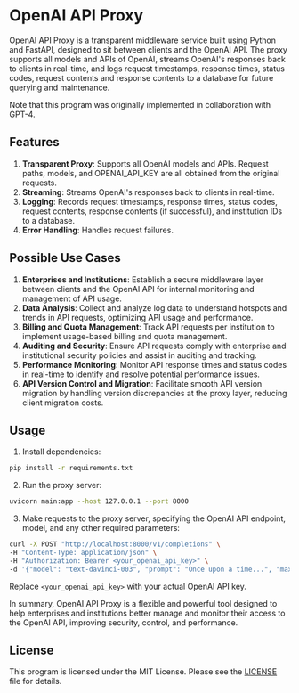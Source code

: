 # OpenAI API Proxy

OpenAI API Proxy is a transparent middleware service built using Python and FastAPI, designed to sit between clients and
the OpenAI API. The proxy supports all models and APIs of OpenAI, streams OpenAI's responses back to clients in
real-time, and logs request timestamps, response times, status codes, request contents and response contents to a
database for future querying and maintenance.

Note that this program was originally implemented in collaboration with GPT-4.

## Features

1. **Transparent Proxy**: Supports all OpenAI models and APIs. Request paths, models, and OPENAI_API_KEY are all
   obtained from the original requests.
2. **Streaming**: Streams OpenAI's responses back to clients in real-time.
3. **Logging**: Records request timestamps, response times, status codes, request contents, response contents (if
   successful), and institution IDs to a database.
5. **Error Handling**: Handles request failures.

## Possible Use Cases

1. **Enterprises and Institutions**: Establish a secure middleware layer between clients and the OpenAI API for internal
   monitoring and management of API usage.
2. **Data Analysis**: Collect and analyze log data to understand hotspots and trends in API requests, optimizing API
   usage and performance.
3. **Billing and Quota Management**: Track API requests per institution to implement usage-based billing and quota
   management.
4. **Auditing and Security**: Ensure API requests comply with enterprise and institutional security policies and assist
   in auditing and tracking.
5. **Performance Monitoring**: Monitor API response times and status codes in real-time to identify and resolve
   potential performance issues.
6. **API Version Control and Migration**: Facilitate smooth API version migration by handling version discrepancies at
   the proxy layer, reducing client migration costs.

## Usage

1. Install dependencies:

```bash
pip install -r requirements.txt
```

2. Run the proxy server:

```bash
uvicorn main:app --host 127.0.0.1 --port 8000
```

3. Make requests to the proxy server, specifying the OpenAI API endpoint, model, and any other required parameters:

```bash
curl -X POST "http://localhost:8000/v1/completions" \
-H "Content-Type: application/json" \
-H "Authorization: Bearer <your_openai_api_key>" \
-d '{"model": "text-davinci-003", "prompt": "Once upon a time...", "max_tokens": 100, "temperature": 0}'
```

Replace `<your_openai_api_key>` with your actual OpenAI API key.

In summary, OpenAI API Proxy is a flexible and powerful tool designed to help enterprises and institutions better manage
and monitor their access to the OpenAI API, improving security, control, and performance.

## License

This program is licensed under the MIT License. Please see the [LICENSE](LICENSE) file for details.